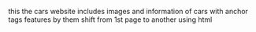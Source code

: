 this the cars website includes images and information of cars with anchor tags features by them shift from 1st page to another using html
